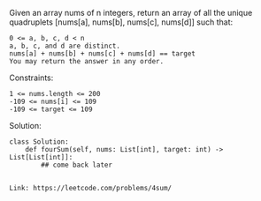 Given an array nums of n integers, return an array of all the unique quadruplets [nums[a], nums[b], nums[c], nums[d]] such that:
```
0 <= a, b, c, d < n
a, b, c, and d are distinct.
nums[a] + nums[b] + nums[c] + nums[d] == target
You may return the answer in any order.
```
Constraints:
```
1 <= nums.length <= 200
-109 <= nums[i] <= 109
-109 <= target <= 109
```
Solution:
```
class Solution:
    def fourSum(self, nums: List[int], target: int) -> List[List[int]]:
        ## come back later


```
```
Link: https://leetcode.com/problems/4sum/
```
